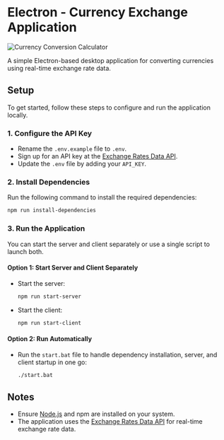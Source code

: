 # Electron - Currency Exchange Application

![Currency Conversion Calculator](https://github.com/user-attachments/assets/b8f7f55a-78e3-4716-a492-ba3e83f60bf4)

A simple Electron-based desktop application for converting currencies using real-time exchange rate data.

## Setup

To get started, follow these steps to configure and run the application locally.

### 1. Configure the API Key
- Rename the `.env.example` file to `.env`.
- Sign up for an API key at the [Exchange Rates Data API](https://apilayer.com/marketplace/exchangerates_data-api).
- Update the `.env` file by adding your `API_KEY`.

### 2. Install Dependencies
Run the following command to install the required dependencies:
```bash
npm run install-dependencies
```

### 3. Run the Application
You can start the server and client separately or use a single script to launch both.

#### Option 1: Start Server and Client Separately
- Start the server:
  ```bash
  npm run start-server
  ```
- Start the client:
  ```bash
  npm run start-client
  ```

#### Option 2: Run Automatically
- Run the `start.bat` file to handle dependency installation, server, and client startup in one go:
  ```bash
  ./start.bat
  ```

## Notes
- Ensure [Node.js](https://nodejs.org/) and npm are installed on your system.
- The application uses the [Exchange Rates Data API](https://apilayer.com/marketplace/exchangerates_data-api) for real-time exchange rate data.
